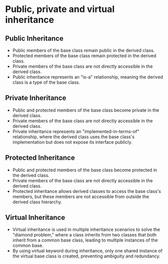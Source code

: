Public, private and virtual inheritance
=======================================

Public Inheritance
------------------
- Public members of the base class remain public in the derived class.
- Protected members of the base class remain protected in the derived class.
- Private members of the base class are not directly accessible in the derived class.
- Public inheritance represents an "is-a" relationship, meaning the derived class is a type of the base class.
  
Private Inheritance
-------------------
- Public and protected members of the base class become private in the derived class.
- Private members of the base class are not directly accessible in the derived class.
- Private inheritance represents an "implemented-in-terms-of" relationship, where the derived class uses the base class's implementation but does not expose its interface publicly.
  
Protected Inheritance
---------------------
- Public and protected members of the base class become protected in the derived class.
- Private members of the base class are not directly accessible in the derived class.
- Protected inheritance allows derived classes to access the base class's members, but these members are not accessible from outside the derived class hierarchy.
  
Virtual Inheritance
--------------------
- Virtual inheritance is used in multiple inheritance scenarios to solve the "diamond problem," where a class inherits from two classes that both inherit from a common base class, leading to multiple instances of the common base.
- By using virtual keyword during inheritance, only one shared instance of the virtual base class is created, preventing ambiguity and redundancy.